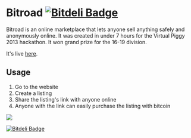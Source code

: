 # Bitroad [![Bitdeli Badge](https://d2weczhvl823v0.cloudfront.net/zachlatta/bitroad/trend.png)](https://bitdeli.com/free "Bitdeli Badge")

Bitroad is an online marketplace that lets anyone sell anything safely and
anonymously online. It was created in under 7 hours for the Virtual Piggy 2013
hackathon. It won grand prize for the 16-19 division.

It's live [here](http://bitroad.io).

## Usage

1. Go to the website
2. Create a listing
3. Share the listing's link with anyone online
4. Anyone with the link can easily purchase the listing with bitcoin

![](http://i.imgur.com/FjjOmMt.gif)


[![Bitdeli Badge](https://d2weczhvl823v0.cloudfront.net/zachlatta/bitroad/trend.png)](https://bitdeli.com/free "Bitdeli Badge")

